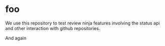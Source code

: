 foo
===

We use this repository to test review ninja features involving the status api
and other interaction with github repositories.

And again
